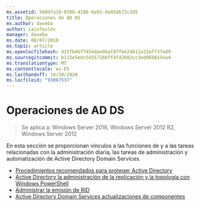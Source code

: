 ```yaml
---
ms.assetid: 560dfa18-0398-4186-ba91-da03ab72c2d5
title: Operaciones de AD DS
ms.author: daveba
author: iainfoulds
manager: daveba
ms.date: 08/07/2018
ms.topic: article
ms.openlocfilehash: d15fb4bf7454dae9baf87fbe24611e21eff37ad9
ms.sourcegitcommit: b115e5edc545571b6ff4f42082cc3ed965815ea4
ms.translationtype: MT
ms.contentlocale: es-ES
ms.lasthandoff: 10/30/2020
ms.locfileid: "93067537"
---
```

# <a name="ad-ds-operations"></a>Operaciones de AD DS

>Se aplica a: Windows Server 2016, Windows Server 2012 R2, Windows Server 2012

En esta sección se proporcionan vínculos a las funciones de y a las tareas relacionadas con la administración diaria, las tareas de administración y automatización de Active Directory Domain Services.

* [Procedimientos recomendados para proteger Active Directory](../../../ad-ds/plan/security-best-practices/Best-Practices-for-Securing-Active-Directory.md)
* [Active Directory la administración de la replicación y la topología con Windows PowerShell](../../../ad-ds/manage/powershell/Active-Directory-Replication-and-Topology-Management-Using-Windows-PowerShell.md)
* [Administrar la emisión de RID](../../../ad-ds/manage/Managing-RID-Issuance.md)
* [Active Directory Domain Services actualizaciones de componentes](../../../ad-ds/manage/component-updates/Active-Directory-Domain-Services-Component-Updates.md)
